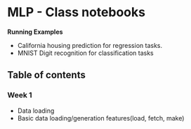 # MLP - Class notebooks

**Running Examples**
* California housing prediction for regression tasks.
* MNIST Digit recognition for classification tasks

## Table of contents

### Week 1
* Data loading
* Basic data loading/generation features(load, fetch, make)
